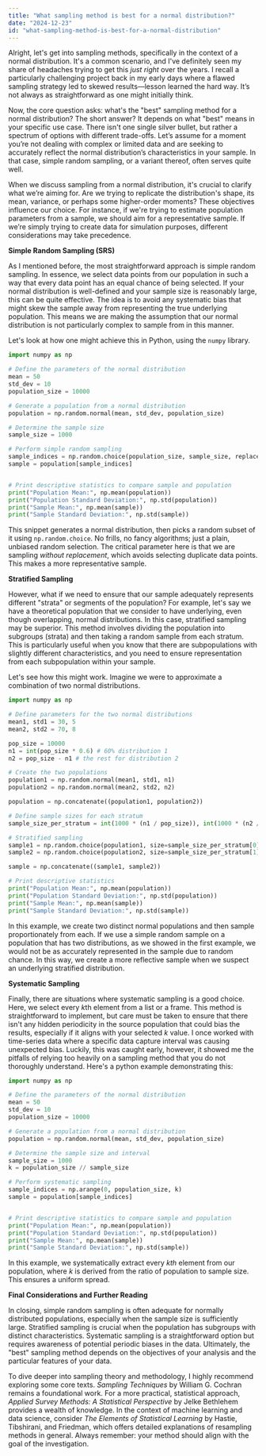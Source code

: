 ```yaml
---
title: "What sampling method is best for a normal distribution?"
date: "2024-12-23"
id: "what-sampling-method-is-best-for-a-normal-distribution"
---
```


Alright, let's get into sampling methods, specifically in the context of a normal distribution. It's a common scenario, and I've definitely seen my share of headaches trying to get this *just right* over the years. I recall a particularly challenging project back in my early days where a flawed sampling strategy led to skewed results—lesson learned the hard way. It’s not always as straightforward as one might initially think.

Now, the core question asks: what's the "best" sampling method for a normal distribution? The short answer? It depends on what "best" means in your specific use case. There isn't one single silver bullet, but rather a spectrum of options with different trade-offs. Let’s assume for a moment you’re not dealing with complex or limited data and are seeking to accurately reflect the normal distribution’s characteristics in your sample. In that case, simple random sampling, or a variant thereof, often serves quite well.

When we discuss sampling from a normal distribution, it's crucial to clarify what we’re aiming for. Are we trying to replicate the distribution's shape, its mean, variance, or perhaps some higher-order moments? These objectives influence our choice. For instance, if we're trying to estimate population parameters from a sample, we should aim for a representative sample. If we’re simply trying to create data for simulation purposes, different considerations may take precedence.

**Simple Random Sampling (SRS)**

As I mentioned before, the most straightforward approach is simple random sampling. In essence, we select data points from our population in such a way that every data point has an equal chance of being selected. If your normal distribution is well-defined and your sample size is reasonably large, this can be quite effective. The idea is to avoid any systematic bias that might skew the sample away from representing the true underlying population. This means we are making the assumption that our normal distribution is not particularly complex to sample from in this manner.

Let's look at how one might achieve this in Python, using the `numpy` library.

```python
import numpy as np

# Define the parameters of the normal distribution
mean = 50
std_dev = 10
population_size = 10000

# Generate a population from a normal distribution
population = np.random.normal(mean, std_dev, population_size)

# Determine the sample size
sample_size = 1000

# Perform simple random sampling
sample_indices = np.random.choice(population_size, sample_size, replace=False)
sample = population[sample_indices]


# Print descriptive statistics to compare sample and population
print("Population Mean:", np.mean(population))
print("Population Standard Deviation:", np.std(population))
print("Sample Mean:", np.mean(sample))
print("Sample Standard Deviation:", np.std(sample))
```
This snippet generates a normal distribution, then picks a random subset of it using `np.random.choice`. No frills, no fancy algorithms; just a plain, unbiased random selection. The critical parameter here is that we are sampling *without replacement*, which avoids selecting duplicate data points. This makes a more representative sample.

**Stratified Sampling**

However, what if we need to ensure that our sample adequately represents different "strata" or segments of the population? For example, let's say we have a theoretical population that we consider to have underlying, even though overlapping, normal distributions. In this case, stratified sampling may be superior. This method involves dividing the population into subgroups (strata) and then taking a random sample from each stratum. This is particularly useful when you know that there are subpopulations with slightly different characteristics, and you need to ensure representation from each subpopulation within your sample.

Let's see how this might work. Imagine we were to approximate a combination of two normal distributions.

```python
import numpy as np

# Define parameters for the two normal distributions
mean1, std1 = 30, 5
mean2, std2 = 70, 8

pop_size = 10000
n1 = int(pop_size * 0.6) # 60% distribution 1
n2 = pop_size - n1 # the rest for distribution 2

# Create the two populations
population1 = np.random.normal(mean1, std1, n1)
population2 = np.random.normal(mean2, std2, n2)

population = np.concatenate((population1, population2))

# Define sample sizes for each stratum
sample_size_per_stratum = int(1000 * (n1 / pop_size)), int(1000 * (n2 / pop_size))

# Stratified sampling
sample1 = np.random.choice(population1, size=sample_size_per_stratum[0], replace = False)
sample2 = np.random.choice(population2, size=sample_size_per_stratum[1], replace = False)

sample = np.concatenate((sample1, sample2))

# Print descriptive statistics
print("Population Mean:", np.mean(population))
print("Population Standard Deviation:", np.std(population))
print("Sample Mean:", np.mean(sample))
print("Sample Standard Deviation:", np.std(sample))
```

In this example, we create two distinct normal populations and then sample proportionately from each. If we use a simple random sample on a population that has two distributions, as we showed in the first example, we would not be as accurately represented in the sample due to random chance. In this way, we create a more reflective sample when we suspect an underlying stratified distribution.

**Systematic Sampling**

Finally, there are situations where systematic sampling is a good choice. Here, we select every *k*th element from a list or a frame. This method is straightforward to implement, but care must be taken to ensure that there isn't any hidden periodicity in the source population that could bias the results, especially if it aligns with your selected *k* value. I once worked with time-series data where a specific data capture interval was causing unexpected bias. Luckily, this was caught early, however, it showed me the pitfalls of relying too heavily on a sampling method that you do not thoroughly understand. Here's a python example demonstrating this:

```python
import numpy as np

# Define the parameters of the normal distribution
mean = 50
std_dev = 10
population_size = 10000

# Generate a population from a normal distribution
population = np.random.normal(mean, std_dev, population_size)

# Determine the sample size and interval
sample_size = 1000
k = population_size // sample_size

# Perform systematic sampling
sample_indices = np.arange(0, population_size, k)
sample = population[sample_indices]


# Print descriptive statistics to compare sample and population
print("Population Mean:", np.mean(population))
print("Population Standard Deviation:", np.std(population))
print("Sample Mean:", np.mean(sample))
print("Sample Standard Deviation:", np.std(sample))

```

In this example, we systematically extract every *kth* element from our population, where *k* is derived from the ratio of population to sample size. This ensures a uniform spread.

**Final Considerations and Further Reading**

In closing, simple random sampling is often adequate for normally distributed populations, especially when the sample size is sufficiently large. Stratified sampling is crucial when the population has subgroups with distinct characteristics. Systematic sampling is a straightforward option but requires awareness of potential periodic biases in the data. Ultimately, the "best" sampling method depends on the objectives of your analysis and the particular features of your data.

To dive deeper into sampling theory and methodology, I highly recommend exploring some core texts. *Sampling Techniques* by William G. Cochran remains a foundational work. For a more practical, statistical approach, *Applied Survey Methods: A Statistical Perspective* by Jelke Bethlehem provides a wealth of knowledge. In the context of machine learning and data science, consider *The Elements of Statistical Learning* by Hastie, Tibshirani, and Friedman, which offers detailed explanations of resampling methods in general. Always remember: your method should align with the goal of the investigation.
